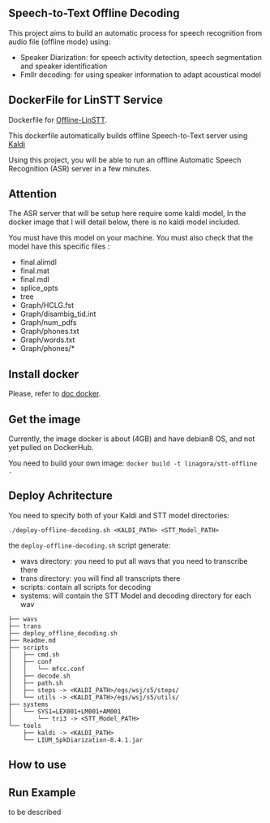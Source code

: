 Speech-to-Text Offline Decoding
--------
This project aims to build an automatic process for speech recognition from audio file (offline mode) using:
- Speaker Diarization: for speech activity detection, speech segmentation and speaker identification
- Fmllr decoding: for using speaker information to adapt acoustical model

DockerFile for LinSTT Service
--------
Dockerfile for [Offline-LinSTT](https://ci.linagora.com/aheba/offline-decoding).

This dockerfile automatically builds offline Speech-to-Text server using [Kaldi](kaldi-asr.org/doc/about.html)

Using this project, you will be able to run an offline Automatic Speech Recognition (ASR) server in a few minutes.

Attention
--------
The ASR server that will be setup here require some kaldi model, In the docker image that I will detail below, there is no kaldi model included.

You must have this model on your machine. You must also check that the model have this specific files :
- final.alimdl
- final.mat
- final.mdl
- splice_opts
- tree
- Graph/HCLG.fst
- Graph/disambig_tid.int
- Graph/num_pdfs
- Graph/phones.txt
- Graph/words.txt
- Graph/phones/*

Install docker
---------
Please, refer to [doc docker](https://docs.docker.com/engine/installation).

Get the image
---------
Currently, the image docker is about (4GB) and have debian8 OS, and not yet pulled on DockerHub.

You need to build your own image:
`docker build -t linagora/stt-offline .`


Deploy Achritecture
------------

You need to specify both of your Kaldi and STT model directories:  
```
./deploy-offline-decoding.sh <KALDI_PATH> <STT_Model_PATH>
```
the `deploy-offline-decoding.sh` script generate:
- wavs directory: you need to put all wavs that you need to transcribe there
- trans directory: you will find all transcripts there
- scripts: contain all scripts for decoding
- systems: will contain the STT Model and decoding directory for each wav
```
├── wavs
├── trans
├── deploy_offline_decoding.sh
├── Readme.md
├── scripts
│   ├── cmd.sh
│   ├── conf
│   │   └── mfcc.conf
│   ├── decode.sh
│   ├── path.sh
│   ├── steps -> <KALDI_PATH>/egs/wsj/s5/steps/
│   └── utils -> <KALDI_PATH>/egs/wsj/s5/utils/
├── systems
│   └── SYS1=LEX001+LM001+AM001
│       └── tri3 -> <STT_Model_PATH>
└── tools
    ├── kaldi -> <KALDI_PATH>
    └── LIUM_SpkDiarization-8.4.1.jar
```

How to use
----------

Run Example
----------
to be described